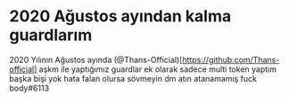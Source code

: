 # 2020 Ağustos ayından kalma guardlarım
2020 Yılının Ağustos ayında (@Thans-Official)[https://github.com/Thans-official] aşkm ile yaptığımız guardlar
ek olarak sadece multi token yaptım başka bişi yok
hata falan olursa sövmeyin dm atın atanamamış fuck body#6113
